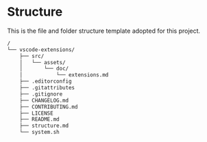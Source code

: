 # Structure

This is the file and folder structure template adopted for this project.

```sh
/
└── vscode-extensions/
    ├── src/
    │   └── assets/
    │       └── doc/
    │           └── extensions.md
    ├── .editorconfig
    ├── .gitattributes
    ├── .gitignore
    ├── CHANGELOG.md
    ├── CONTRIBUTING.md
    ├── LICENSE
    ├── README.md
    ├── structure.md
    └── system.sh
```